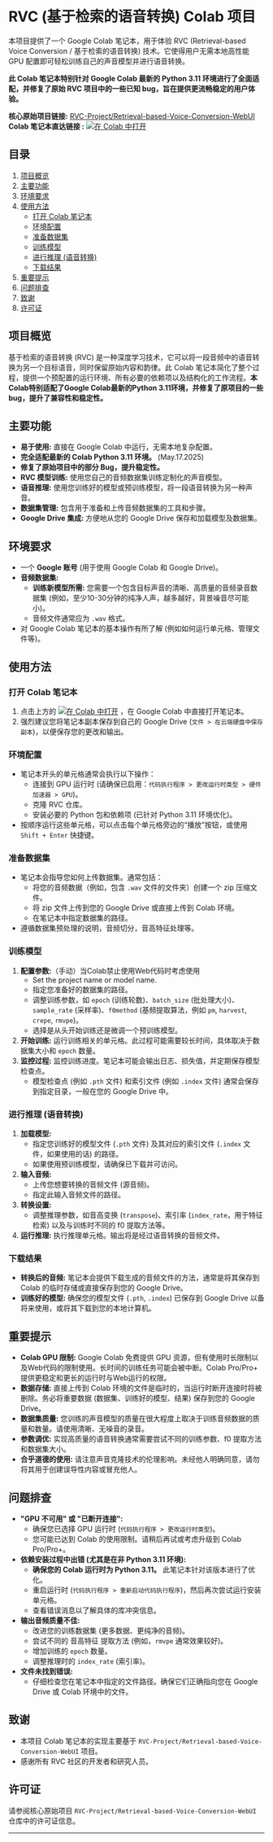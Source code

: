 # RVC (基于检索的语音转换) Colab 项目

本项目提供了一个 Google Colab 笔记本，用于体验 RVC (Retrieval-based Voice Conversion / 基于检索的语音转换) 技术。它使得用户无需本地高性能 GPU 配置即可轻松训练自己的声音模型并进行语音转换。

**此 Colab 笔记本特别针对 Google Colab 最新的 Python 3.11 环境进行了全面适配，并修复了原始 RVC 项目中的一些已知 bug，旨在提供更流畅稳定的用户体验。**

**核心原始项目链接:** [RVC-Project/Retrieval-based-Voice-Conversion-WebUI](https://github.com/RVC-Project/Retrieval-based-Voice-Conversion-WebUI)
**Colab 笔记本直达链接 :**
[![在 Colab 中打开](https://img.shields.io/badge/Colab-F9AB00?style=for-the-badge&logo=googlecolab&color=525252)](https://colab.research.google.com/github/yushentang/RVC-Retrieval-based-Voice-Conversion-Colab/blob/main/RVC_For_Colab.ipynb)

## 目录
1.  [项目概览](#项目概览)
2.  [主要功能](#主要功能)
3.  [环境要求](#环境要求)
4.  [使用方法](#使用方法)
    * [打开 Colab 笔记本](#打开-colab-笔记本)
    * [环境配置](#环境配置)
    * [准备数据集](#准备数据集)
    * [训练模型](#训练模型)
    * [进行推理 (语音转换)](#进行推理-语音转换)
    * [下载结果](#下载结果)
5.  [重要提示](#重要提示)
6.  [问题排查](#问题排查)
7.  [致谢](#致谢)
8.  [许可证](#许可证)

## 项目概览

基于检索的语音转换 (RVC) 是一种深度学习技术，它可以将一段音频中的语音转换为另一个目标语音，同时保留原始内容和韵律。此 Colab 笔记本简化了整个过程，提供一个预配置的运行环境、所有必要的依赖项以及结构化的工作流程。**本Colab特别适配了Google Colab最新的Python 3.11环境，并修复了原项目的一些bug，提升了兼容性和稳定性。**

## 主要功能

* **易于使用:** 直接在 Google Colab 中运行，无需本地复杂配置。
* **完全适配最新的 Colab Python 3.11 环境。** (May.17.2025)
* **修复了原始项目中的部分 Bug，提升稳定性。**
* **RVC 模型训练:** 使用您自己的音频数据集训练定制化的声音模型。
* **语音推理:** 使用您训练好的模型或预训练模型，将一段语音转换为另一种声音。
* **数据集管理:** 包含用于准备和上传音频数据集的工具和步骤。
* **Google Drive 集成:** 方便地从您的 Google Drive 保存和加载模型及数据集。

## 环境要求

* 一个 **Google 账号** (用于使用 Google Colab 和 Google Drive)。
* **音频数据集:**
    * **训练新模型所需:** 您需要一个包含目标声音的清晰、高质量的音频录音数据集 (例如，至少10-30分钟的纯净人声，越多越好，背景噪音尽可能小)。
    * 音频文件通常应为 `.wav` 格式。
* 对 Google Colab 笔记本的基本操作有所了解 (例如如何运行单元格、管理文件等)。

## 使用方法

### 打开 Colab 笔记本

1.  点击上方的 [![在 Colab 中打开](https://img.shields.io/badge/Colab-F9AB00?style=for-the-badge&logo=googlecolab&color=525252)](https://colab.research.google.com/github/yushentang/RVC-Retrieval-based-Voice-Conversion-Colab/blob/main/RVC_For_Colab.ipynb) ，在 Google Colab 中直接打开笔记本。
2.  强烈建议您将笔记本副本保存到自己的 Google Drive (`文件 > 在云端硬盘中保存副本`)，以便保存您的更改和输出。

### 环境配置

* 笔记本开头的单元格通常会执行以下操作：
    * 连接到 GPU 运行时 (请确保已启用：`代码执行程序 > 更改运行时类型 > 硬件加速器 > GPU`)。
    * 克隆 RVC 仓库。
    * 安装必要的 Python 包和依赖项 (已针对 Python 3.11 环境优化)。
* 按顺序运行这些单元格，可以点击每个单元格旁边的“播放”按钮，或使用 `Shift + Enter` 快捷键。

### 准备数据集

* 笔记本会指导您如何上传数据集。通常包括：
    * 将您的音频数据（例如，包含 `.wav` 文件的文件夹）创建一个 zip 压缩文件。
    * 将 zip 文件上传到您的 Google Drive 或直接上传到 Colab 环境。
    * 在笔记本中指定数据集的路径。
* 遵循数据集预处理的说明，音频切分，音高特征处理等。



### 训练模型

1.  **配置参数:**（手动）当Colab禁止使用Web代码时考虑使用
    * Set the project name or model name.
    * 指定您准备好的数据集的路径。
    * 调整训练参数，如 `epoch` (训练轮数)、`batch_size` (批处理大小)、`sample_rate` (采样率)、`f0method` (基频提取算法，例如 `pm`, `harvest`, `crepe`, `rmvpe`)。
    * 选择是从头开始训练还是微调一个预训练模型。
2.  **开始训练:** 运行训练相关的单元格。此过程可能需要较长时间，具体取决于数据集大小和 `epoch` 数量。
3.  **监控过程:** 监控训练进度。笔记本可能会输出日志、损失值，并定期保存模型检查点。
    * 模型检查点 (例如 `.pth` 文件) 和索引文件 (例如 `.index` 文件) 通常会保存到指定目录，一般在您的 Google Drive 中。

### 进行推理 (语音转换)

1.  **加载模型:**
    * 指定您训练好的模型文件 (`.pth` 文件) 及其对应的索引文件 (`.index` 文件，如果使用的话) 的路径。
    * 如果使用预训练模型，请确保已下载并可访问。
2.  **输入音频:**
    * 上传您想要转换的音频文件 (源音频)。
    * 指定此输入音频文件的路径。
3.  **转换设置:**
    * 调整推理参数，如音高变换 (`transpose`)、索引率 (`index_rate`，用于特征检索) 以及与训练时不同的 f0 提取方法等。
4.  **运行推理:** 执行推理单元格。输出将是经过语音转换的音频文件。

### 下载结果

* **转换后的音频:** 笔记本会提供下载生成的音频文件的方法，通常是将其保存到 Colab 的临时存储或直接保存到您的 Google Drive。
* **训练好的模型:** 确保您的模型文件 (`.pth`, `.index`) 已保存到 Google Drive 以备将来使用，或将其下载到您的本地计算机。

## 重要提示

* **Colab GPU 限制:** Google Colab 免费提供 GPU 资源，但有使用时长限制以及Web代码的限制使用。长时间的训练任务可能会被中断。Colab Pro/Pro+ 提供更稳定和更长的运行时与Web运行的权限。
* **数据存储:** 直接上传到 Colab 环境的文件是临时的，当运行时断开连接时将被删除。务必将重要数据 (数据集、训练好的模型、结果) 保存到您的 Google Drive。
* **数据集质量:** 您训练的声音模型的质量在很大程度上取决于训练音频数据的质量和数量。请使用清晰、无噪音的录音。
* **参数调优:** 实现高质量的语音转换通常需要尝试不同的训练参数、f0 提取方法和数据集大小。
* **合乎道德的使用:** 请注意声音克隆技术的伦理影响。未经他人明确同意，请勿将其用于创建误导性内容或冒充他人。

## 问题排查

* **"GPU 不可用" 或 "已断开连接":**
    * 确保您已选择 GPU 运行时 (`代码执行程序 > 更改运行时类型`)。
    * 您可能已达到 Colab 的使用限制。请稍后再试或考虑升级到 Colab Pro/Pro+。
* **依赖安装过程中出错 (尤其是在非 Python 3.11 环境):**
    * **确保您的 Colab 运行时为 Python 3.11。** 此笔记本针对该版本进行了优化。
    * 重启运行时 (`代码执行程序 > 重新启动代码执行程序`)，然后再次尝试运行安装单元格。
    * 查看错误消息以了解具体的库冲突信息。
* **输出音频质量不佳:**
    * 改进您的训练数据集 (更多数据、更纯净的音频)。
    * 尝试不同的 音高特征 提取方法 (例如，`rmvpe`  通常效果较好)。
    * 增加训练的 `epoch` 数量。
    * 调整推理时的 `index_rate` (索引率)。
* **文件未找到错误:**
    * 仔细检查您在笔记本中指定的文件路径。确保它们正确指向您在 Google Drive 或 Colab 环境中的文件。

## 致谢

* 本项目 Colab 笔记本的实现主要基于 `RVC-Project/Retrieval-based-Voice-Conversion-WebUI` 项目。
* 感谢所有 RVC 社区的开发者和研究人员。

## 许可证

请参阅核心原始项目 `RVC-Project/Retrieval-based-Voice-Conversion-WebUI` 仓库中的许可证信息。

---
